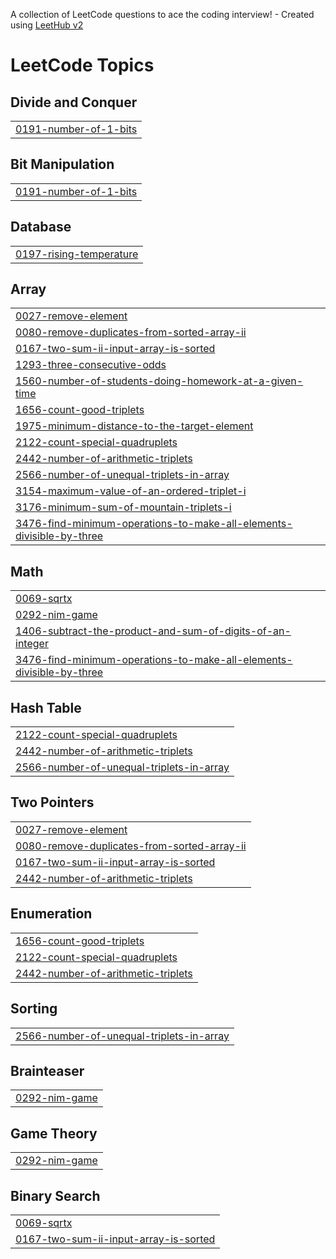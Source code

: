 A collection of LeetCode questions to ace the coding interview! - Created using [LeetHub v2](https://github.com/arunbhardwaj/LeetHub-2.0)
<!---LeetCode Topics Start-->
# LeetCode Topics
## Divide and Conquer
|  |
| ------- |
| [0191-number-of-1-bits](https://github.com/Harini171205/Leetcode/tree/master/0191-number-of-1-bits) |
## Bit Manipulation
|  |
| ------- |
| [0191-number-of-1-bits](https://github.com/Harini171205/Leetcode/tree/master/0191-number-of-1-bits) |
## Database
|  |
| ------- |
| [0197-rising-temperature](https://github.com/Harini171205/Leetcode/tree/master/0197-rising-temperature) |
## Array
|  |
| ------- |
| [0027-remove-element](https://github.com/Harini171205/Leetcode/tree/master/0027-remove-element) |
| [0080-remove-duplicates-from-sorted-array-ii](https://github.com/Harini171205/Leetcode/tree/master/0080-remove-duplicates-from-sorted-array-ii) |
| [0167-two-sum-ii-input-array-is-sorted](https://github.com/Harini171205/Leetcode/tree/master/0167-two-sum-ii-input-array-is-sorted) |
| [1293-three-consecutive-odds](https://github.com/Harini171205/Leetcode/tree/master/1293-three-consecutive-odds) |
| [1560-number-of-students-doing-homework-at-a-given-time](https://github.com/Harini171205/Leetcode/tree/master/1560-number-of-students-doing-homework-at-a-given-time) |
| [1656-count-good-triplets](https://github.com/Harini171205/Leetcode/tree/master/1656-count-good-triplets) |
| [1975-minimum-distance-to-the-target-element](https://github.com/Harini171205/Leetcode/tree/master/1975-minimum-distance-to-the-target-element) |
| [2122-count-special-quadruplets](https://github.com/Harini171205/Leetcode/tree/master/2122-count-special-quadruplets) |
| [2442-number-of-arithmetic-triplets](https://github.com/Harini171205/Leetcode/tree/master/2442-number-of-arithmetic-triplets) |
| [2566-number-of-unequal-triplets-in-array](https://github.com/Harini171205/Leetcode/tree/master/2566-number-of-unequal-triplets-in-array) |
| [3154-maximum-value-of-an-ordered-triplet-i](https://github.com/Harini171205/Leetcode/tree/master/3154-maximum-value-of-an-ordered-triplet-i) |
| [3176-minimum-sum-of-mountain-triplets-i](https://github.com/Harini171205/Leetcode/tree/master/3176-minimum-sum-of-mountain-triplets-i) |
| [3476-find-minimum-operations-to-make-all-elements-divisible-by-three](https://github.com/Harini171205/Leetcode/tree/master/3476-find-minimum-operations-to-make-all-elements-divisible-by-three) |
## Math
|  |
| ------- |
| [0069-sqrtx](https://github.com/Harini171205/Leetcode/tree/master/0069-sqrtx) |
| [0292-nim-game](https://github.com/Harini171205/Leetcode/tree/master/0292-nim-game) |
| [1406-subtract-the-product-and-sum-of-digits-of-an-integer](https://github.com/Harini171205/Leetcode/tree/master/1406-subtract-the-product-and-sum-of-digits-of-an-integer) |
| [3476-find-minimum-operations-to-make-all-elements-divisible-by-three](https://github.com/Harini171205/Leetcode/tree/master/3476-find-minimum-operations-to-make-all-elements-divisible-by-three) |
## Hash Table
|  |
| ------- |
| [2122-count-special-quadruplets](https://github.com/Harini171205/Leetcode/tree/master/2122-count-special-quadruplets) |
| [2442-number-of-arithmetic-triplets](https://github.com/Harini171205/Leetcode/tree/master/2442-number-of-arithmetic-triplets) |
| [2566-number-of-unequal-triplets-in-array](https://github.com/Harini171205/Leetcode/tree/master/2566-number-of-unequal-triplets-in-array) |
## Two Pointers
|  |
| ------- |
| [0027-remove-element](https://github.com/Harini171205/Leetcode/tree/master/0027-remove-element) |
| [0080-remove-duplicates-from-sorted-array-ii](https://github.com/Harini171205/Leetcode/tree/master/0080-remove-duplicates-from-sorted-array-ii) |
| [0167-two-sum-ii-input-array-is-sorted](https://github.com/Harini171205/Leetcode/tree/master/0167-two-sum-ii-input-array-is-sorted) |
| [2442-number-of-arithmetic-triplets](https://github.com/Harini171205/Leetcode/tree/master/2442-number-of-arithmetic-triplets) |
## Enumeration
|  |
| ------- |
| [1656-count-good-triplets](https://github.com/Harini171205/Leetcode/tree/master/1656-count-good-triplets) |
| [2122-count-special-quadruplets](https://github.com/Harini171205/Leetcode/tree/master/2122-count-special-quadruplets) |
| [2442-number-of-arithmetic-triplets](https://github.com/Harini171205/Leetcode/tree/master/2442-number-of-arithmetic-triplets) |
## Sorting
|  |
| ------- |
| [2566-number-of-unequal-triplets-in-array](https://github.com/Harini171205/Leetcode/tree/master/2566-number-of-unequal-triplets-in-array) |
## Brainteaser
|  |
| ------- |
| [0292-nim-game](https://github.com/Harini171205/Leetcode/tree/master/0292-nim-game) |
## Game Theory
|  |
| ------- |
| [0292-nim-game](https://github.com/Harini171205/Leetcode/tree/master/0292-nim-game) |
## Binary Search
|  |
| ------- |
| [0069-sqrtx](https://github.com/Harini171205/Leetcode/tree/master/0069-sqrtx) |
| [0167-two-sum-ii-input-array-is-sorted](https://github.com/Harini171205/Leetcode/tree/master/0167-two-sum-ii-input-array-is-sorted) |
<!---LeetCode Topics End-->